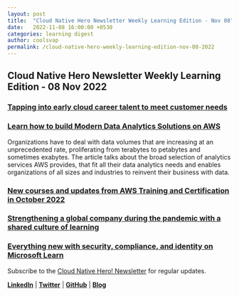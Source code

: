 ```yaml
---
layout: post
title:  "Cloud Native Hero Newsletter Weekly Learning Edition - Nov 08"
date:   2022-11-08 16:00:00 +0530
categories: learning digest
author: coolsvap
permalink: /cloud-native-hero-weekly-learning-edition-nov-08-2022
---
```


## Cloud Native Hero Newsletter Weekly Learning Edition - 08 Nov 2022

### [Tapping into early cloud career talent to meet customer needs](https://aws.amazon.com/blogs/training-and-certification/tapping-into-early-cloud-career-talent-with-aws-restart-at-morris-opazo/)

### [Learn how to build Modern Data Analytics Solutions on AWS](https://aws.amazon.com/blogs/training-and-certification/learn-how-to-build-modern-data-analytics-solutions-on-aws/)
Organizations have to deal with data volumes that are increasing at an unprecedented rate, proliferating from terabytes to petabytes and sometimes exabytes. The article talks about the broad selection of analytics services AWS provides, that fit all their data analytics needs and enables organizations of all sizes and industries to reinvent their business with data.

### [New courses and updates from AWS Training and Certification in October 2022](https://aws.amazon.com/blogs/training-and-certification/new-courses-and-updates-from-aws-training-and-certification-in-october-2022/)

### [Strengthening a global company during the pandemic with a shared culture of learning](https://techcommunity.microsoft.com/t5/microsoft-learn-blog/crayon-strengthening-a-global-company-during-the-pandemic-with-a/ba-p/3262746)

### [Everything new with security, compliance, and identity on Microsoft Learn](https://techcommunity.microsoft.com/t5/microsoft-learn-blog/the-2-minute-recap-everything-new-with-security-compliance-and/ba-p/3644504)

Subscribe to the [Cloud Native Hero! Newsletter](https://www.linkedin.com/newsletters/6940180331832446978/) for regular updates.

[**LinkedIn**](https://www.linkedin.com/company/cloudnativehero/) | [**Twitter**](https://twitter.com/cloudnativehero) | [**GitHub**](https://github.com/cloudnativehero) | [**Blog**](https://cloudnativehero.github.io/)